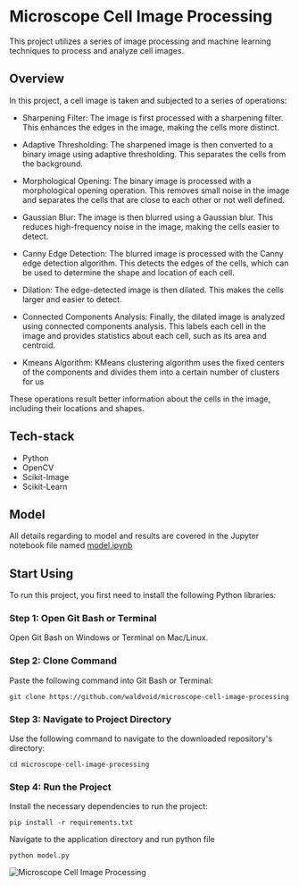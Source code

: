 
# Microscope Cell Image Processing

This project utilizes a series of image processing and machine learning techniques to process and analyze cell images.

## Overview
In this project, a cell image is taken and subjected to a series of operations:

- Sharpening Filter: The image is first processed with a sharpening filter. This enhances the edges in the image, making the cells more distinct.

- Adaptive Thresholding: The sharpened image is then converted to a binary image using adaptive thresholding. This separates the cells from the background.

- Morphological Opening: The binary image is processed with a morphological opening operation. This removes small noise in the image and separates the cells that are close to each other or not well defined.

- Gaussian Blur: The image is then blurred using a Gaussian blur. This reduces high-frequency noise in the image, making the cells easier to detect.

- Canny Edge Detection: The blurred image is processed with the Canny edge detection algorithm. This detects the edges of the cells, which can be used to determine the shape and location of each cell.

- Dilation: The edge-detected image is then dilated. This makes the cells larger and easier to detect.

- Connected Components Analysis: Finally, the dilated image is analyzed using connected components analysis. This labels each cell in the image and provides statistics about each cell, such as its area and centroid.

- Kmeans Algorithm: KMeans clustering algorithm uses the fixed centers of the components and divides them into a certain number of clusters for us

These operations result better information about the cells in the image, including their locations and shapes.

## Tech-stack
- Python
- OpenCV
- Scikit-Image
- Scikit-Learn

## Model

All details regarding to model and results are covered in the Jupyter notebook file named [model.ipynb](https://github.com/waldvoid/spotifyProject/blob/main/microscope-cell-image-processing/model.ipynb)

## Start Using

To run this project, you first need to install the following Python libraries:

### Step 1: Open Git Bash or Terminal
Open Git Bash on Windows or Terminal on Mac/Linux.

### Step 2: Clone Command
Paste the following command into Git Bash or Terminal:

`git clone https://github.com/waldvoid/microscope-cell-image-processing`

### Step 3: Navigate to Project Directory
Use the following command to navigate to the downloaded repository's directory:

`cd microscope-cell-image-processing`

### Step 4: Run the Project
Install the necessary dependencies to run the project:

`pip install -r requirements.txt`

Navigate to the application directory and run python file

`python model.py`

![Microscope Cell Image Processing](https://imgur.com/Q99xg6K)
